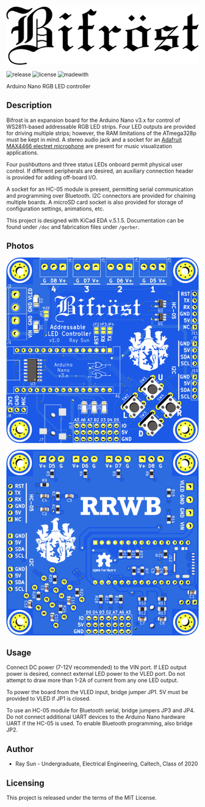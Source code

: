 ![logo](img/bifrost.png)

![release](https://img.shields.io/github/v/release/electronictoast/bifrost?include_prereleases) ![license](https://img.shields.io/github/license/electronictoast/bifrost) ![madewith](https://img.shields.io/badge/made%20with-KiCad-blue)

Arduino Nano RGB LED controller

## Description

Bifrost is an expansion board for the Arduino Nano v3.x for control of WS2811-based addressable RGB LED strips. Four LED outputs are provided for driving multiple strips; however, the RAM limitations of the ATmega328p must be kept in mind. A stereo audio jack and a socket for an [Adafruit MAX4466 electret microphone](https://www.adafruit.com/product/1063) are present for music visualization applications.

Four pushbuttons and three status LEDs onboard permit physical user control. If different peripherals are desired, an auxiliary connection header is provided for adding off-board I/O.

A socket for an HC-05 module is present, permitting serial communication and programming over Bluetooth. I2C connectors are provided for chaining multiple boards. A microSD card socket is also provided for storage of configuration settings, animations, etc.

This project is designed with KiCad EDA v.5.1.5. Documentation can be found under `/doc` and fabrication files under `/gerber`.

## Photos

![front](img/bifrost_F.PNG)

![back](img/bifrost_R.PNG)

## Usage
Connect DC power (7-12V recommended) to the VIN port. If LED output power is desired, connect external LED power to the VLED port. Do not attempt to draw more than 1-2A of current from any one LED output.

To power the board from the VLED input, bridge jumper JP1. 5V must be provided to VLED if JP1 is closed.

To use an HC-05 module for Bluetooth serial, bridge jumpers JP3 and JP4. Do not connect additional UART devices to the Arduino Nano hardware UART if the HC-05 is used. To enable Bluetooth programming, also bridge JP2.

## Author
- Ray Sun - Undergraduate, Electrical Engineering, Caltech, Class of 2020

## Licensing
This project is released under the terms of the MIT License.
